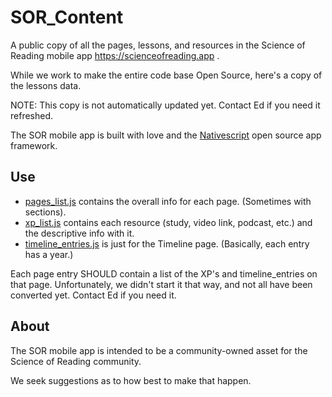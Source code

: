 # SOR_Content
A public copy of all the pages, lessons, and resources in the Science of Reading mobile app https://scienceofreading.app .

While we work to make the entire code base Open Source, here's a copy of the lessons data. 

NOTE: This copy is not automatically updated yet. Contact Ed if you need it refreshed.

The SOR mobile app is built with love and the [Nativescript](https://nativescript.org) open source app framework.

## Use
* [pages_list.js](pages_list.js) contains the overall info for each page. (Sometimes with sections).
* [xp_list.js](xp_list.js) contains each resource (study, video link, podcast, etc.) and the descriptive info with it.
* [timeline_entries.js](timeline_entries.js) is just for the Timeline page. (Basically, each entry has a year.)

Each page entry SHOULD contain a list of the XP's and timeline_entries on that page. Unfortunately, we didn't start it that way, and not all have been converted yet. Contact Ed if you need it.

## About
The SOR mobile app is intended to be a community-owned asset for the Science of Reading community. 

We seek suggestions as to how best to make that happen. 
